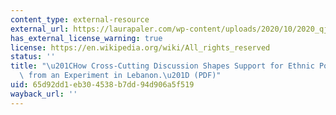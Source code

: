 ```yaml
---
content_type: external-resource
external_url: https://laurapaler.com/wp-content/uploads/2020/10/2020_qjps_leb_discussion_main.pdf
has_external_license_warning: true
license: https://en.wikipedia.org/wiki/All_rights_reserved
status: ''
title: "\u201CHow Cross-Cutting Discussion Shapes Support for Ethnic Politics: Evidence\
  \ from an Experiment in Lebanon.\u201D (PDF)"
uid: 65d92dd1-eb30-4538-b7dd-94d906a5f519
wayback_url: ''
---
```

